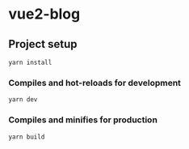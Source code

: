 # vue2-blog

## Project setup
```
yarn install
```

### Compiles and hot-reloads for development
```
yarn dev
```

### Compiles and minifies for production
```
yarn build
```
